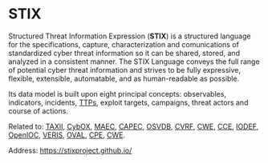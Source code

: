 # STIX

Structured Threat Information Expression (**STIX**) is a structured language for the specifications, capture, characterization and comunications of standardized cyber threat information so it can be shared, stored, and analyzed in a consistent manner. The STIX Language conveys the full range of potential cyber threat information and strives to be fully expressive, flexible, extensible, automatable, and as human-readable as possible.

Its data model is built upon eight principal concepts: observables, indicators, incidents, [TTPs](../Definitions/TTPs.md "TTPs"), exploit targets, campaigns, threat actors and course of actions.

Related to:
[TAXII](../TransportMechanisms/TAXII.md "TAXII"),
[CybOX](../ActionableObservables/CybOX.md "CybOX"),
[MAEC](../ActionableObservables/MAEC.md "MAEC.md"),
[CAPEC](../Enumerations/CAPEC.md "CAPEC"),
[OSVDB](../Enumerations/OSVDB.md "OSVDB"),
[CVRF](./CVRF.md "CVRF"),
[CWE](../Enumerations/CWE.md "CWE"),
[CCE](../Enumerations/CCE.md "CCE"),
[IODEF](./IODEF.md "IODEF"),
[OpenIOC](../ActionableObservables/OpenIOC.md "OpenIOC"),
[VERIS](./VERIS.md "VERIS"),
[OVAL](./OVAL.md "OVAL"),
[CPE](../Enumerations/CPE.md "CPE"),
[CWE](../Enumerations/CWE.md "CWE").

Address: https://stixproject.github.io/

